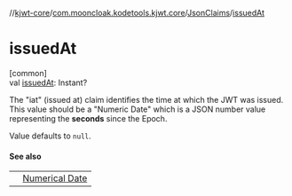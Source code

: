 //[kjwt-core](../../../index.md)/[com.mooncloak.kodetools.kjwt.core](../index.md)/[JsonClaims](index.md)/[issuedAt](issued-at.md)

# issuedAt

[common]\
val [issuedAt](issued-at.md): Instant?

The &quot;iat&quot; (issued at) claim identifies the time at which the JWT was issued. This value should be a &quot;Numeric Date&quot; which is a JSON number value representing the **seconds** since the Epoch.

Value defaults to `null`.

#### See also

| | |
|---|---|
|  | [Numerical Date](https://www.rfc-editor.org/rfc/rfc7519#section-2) |
